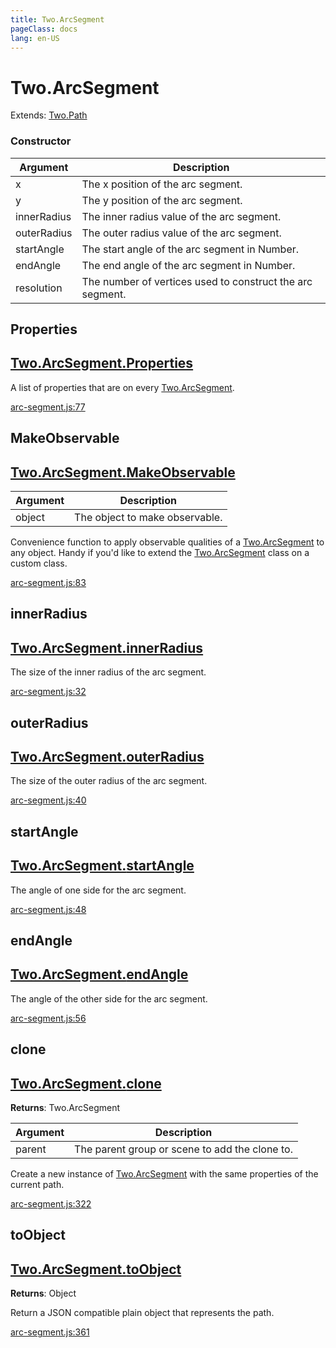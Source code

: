 ```yaml
---
title: Two.ArcSegment
pageClass: docs
lang: en-US
---
```


# Two.ArcSegment


<div class="extends">

Extends: [Two.Path](/docs/path/)

</div>





<div class="meta">
  <custom-button text="Source" type="source" href="https://github.com/jonobr1/two.js/blob/main/src/shapes/arc-segment.js" />
</div>



### Constructor


| Argument | Description |
| ---- | ----------- |
|  x  | The x position of the arc segment. |
|  y  | The y position of the arc segment. |
|  innerRadius  | The inner radius value of the arc segment. |
|  outerRadius  | The outer radius value of the arc segment. |
|  startAngle  | The start angle of the arc segment in Number. |
|  endAngle  | The end angle of the arc segment in Number. |
|  resolution  | The number of vertices used to construct the arc segment. |



<div class="static member ">

## Properties

<h2 class="longname" aria-hidden="true"><a href="#Properties"><span class="prefix">Two.ArcSegment.</span><span class="shortname">Properties</span></a></h2>










<div class="properties">

A list of properties that are on every [Two.ArcSegment](/docs/shapes/arc-segment/).

</div>










<div class="meta">

  <a class="lineno" target="_blank" rel="noopener noreferrer" href="https://github.com/jonobr1/two.js/blob/main/src/shapes/arc-segment.js#L77">
    arc-segment.js:77
  </a>

</div>




</div>



<div class="static function ">

## MakeObservable

<h2 class="longname" aria-hidden="true"><a href="#MakeObservable"><span class="prefix">Two.ArcSegment.</span><span class="shortname">MakeObservable</span></a></h2>












<div class="params">

| Argument | Description |
| ---- | ----------- |
|  object  | The object to make observable. |
</div>




<div class="description">

Convenience function to apply observable qualities of a [Two.ArcSegment](/docs/shapes/arc-segment/) to any object. Handy if you'd like to extend the [Two.ArcSegment](/docs/shapes/arc-segment/) class on a custom class.

</div>





<div class="meta">

  <a class="lineno" target="_blank" rel="noopener noreferrer" href="https://github.com/jonobr1/two.js/blob/main/src/shapes/arc-segment.js#L83">
    arc-segment.js:83
  </a>

</div>




</div>



<div class="instance member ">

## innerRadius

<h2 class="longname" aria-hidden="true"><a href="#innerRadius"><span class="prefix">Two.ArcSegment.</span><span class="shortname">innerRadius</span></a></h2>










<div class="properties">

The size of the inner radius of the arc segment.

</div>










<div class="meta">

  <a class="lineno" target="_blank" rel="noopener noreferrer" href="https://github.com/jonobr1/two.js/blob/main/src/shapes/arc-segment.js#L32">
    arc-segment.js:32
  </a>

</div>




</div>



<div class="instance member ">

## outerRadius

<h2 class="longname" aria-hidden="true"><a href="#outerRadius"><span class="prefix">Two.ArcSegment.</span><span class="shortname">outerRadius</span></a></h2>










<div class="properties">

The size of the outer radius of the arc segment.

</div>










<div class="meta">

  <a class="lineno" target="_blank" rel="noopener noreferrer" href="https://github.com/jonobr1/two.js/blob/main/src/shapes/arc-segment.js#L40">
    arc-segment.js:40
  </a>

</div>




</div>



<div class="instance member ">

## startAngle

<h2 class="longname" aria-hidden="true"><a href="#startAngle"><span class="prefix">Two.ArcSegment.</span><span class="shortname">startAngle</span></a></h2>










<div class="properties">

The angle of one side for the arc segment.

</div>










<div class="meta">

  <a class="lineno" target="_blank" rel="noopener noreferrer" href="https://github.com/jonobr1/two.js/blob/main/src/shapes/arc-segment.js#L48">
    arc-segment.js:48
  </a>

</div>




</div>



<div class="instance member ">

## endAngle

<h2 class="longname" aria-hidden="true"><a href="#endAngle"><span class="prefix">Two.ArcSegment.</span><span class="shortname">endAngle</span></a></h2>










<div class="properties">

The angle of the other side for the arc segment.

</div>










<div class="meta">

  <a class="lineno" target="_blank" rel="noopener noreferrer" href="https://github.com/jonobr1/two.js/blob/main/src/shapes/arc-segment.js#L56">
    arc-segment.js:56
  </a>

</div>




</div>



<div class="instance function ">

## clone

<h2 class="longname" aria-hidden="true"><a href="#clone"><span class="prefix">Two.ArcSegment.</span><span class="shortname">clone</span></a></h2>




<div class="returns">

__Returns__: Two.ArcSegment



</div>









<div class="params">

| Argument | Description |
| ---- | ----------- |
|  parent  | The parent group or scene to add the clone to. |
</div>




<div class="description">

Create a new instance of [Two.ArcSegment](/docs/shapes/arc-segment/) with the same properties of the current path.

</div>





<div class="meta">

  <a class="lineno" target="_blank" rel="noopener noreferrer" href="https://github.com/jonobr1/two.js/blob/main/src/shapes/arc-segment.js#L322">
    arc-segment.js:322
  </a>

</div>




</div>



<div class="instance function ">

## toObject

<h2 class="longname" aria-hidden="true"><a href="#toObject"><span class="prefix">Two.ArcSegment.</span><span class="shortname">toObject</span></a></h2>




<div class="returns">

__Returns__: Object



</div>












<div class="description">

Return a JSON compatible plain object that represents the path.

</div>





<div class="meta">

  <a class="lineno" target="_blank" rel="noopener noreferrer" href="https://github.com/jonobr1/two.js/blob/main/src/shapes/arc-segment.js#L361">
    arc-segment.js:361
  </a>

</div>




</div>


